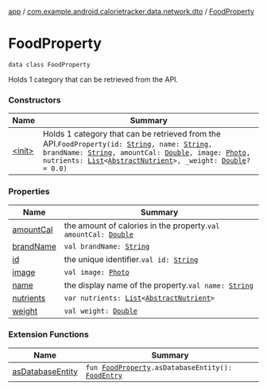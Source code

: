 [app](../../index.md) / [com.example.android.calorietracker.data.network.dto](../index.md) / [FoodProperty](./index.md)

# FoodProperty

`data class FoodProperty`

Holds 1 category that can be retrieved from the API.

### Constructors

| Name | Summary |
|---|---|
| [&lt;init&gt;](-init-.md) | Holds 1 category that can be retrieved from the API.`FoodProperty(id: `[`String`](https://kotlinlang.org/api/latest/jvm/stdlib/kotlin/-string/index.html)`, name: `[`String`](https://kotlinlang.org/api/latest/jvm/stdlib/kotlin/-string/index.html)`, brandName: `[`String`](https://kotlinlang.org/api/latest/jvm/stdlib/kotlin/-string/index.html)`, amountCal: `[`Double`](https://kotlinlang.org/api/latest/jvm/stdlib/kotlin/-double/index.html)`, image: `[`Photo`](../-photo/index.md)`, nutrients: `[`List`](https://kotlinlang.org/api/latest/jvm/stdlib/kotlin.collections/-list/index.html)`<`[`AbstractNutrient`](../-abstract-nutrient/index.md)`>, _weight: `[`Double`](https://kotlinlang.org/api/latest/jvm/stdlib/kotlin/-double/index.html)`? = 0.0)` |

### Properties

| Name | Summary |
|---|---|
| [amountCal](amount-cal.md) | the amount of calories in the property.`val amountCal: `[`Double`](https://kotlinlang.org/api/latest/jvm/stdlib/kotlin/-double/index.html) |
| [brandName](brand-name.md) | `val brandName: `[`String`](https://kotlinlang.org/api/latest/jvm/stdlib/kotlin/-string/index.html) |
| [id](id.md) | the unique identifier.`val id: `[`String`](https://kotlinlang.org/api/latest/jvm/stdlib/kotlin/-string/index.html) |
| [image](image.md) | `val image: `[`Photo`](../-photo/index.md) |
| [name](name.md) | the display name of the property.`val name: `[`String`](https://kotlinlang.org/api/latest/jvm/stdlib/kotlin/-string/index.html) |
| [nutrients](nutrients.md) | `var nutrients: `[`List`](https://kotlinlang.org/api/latest/jvm/stdlib/kotlin.collections/-list/index.html)`<`[`AbstractNutrient`](../-abstract-nutrient/index.md)`>` |
| [weight](weight.md) | `val weight: `[`Double`](https://kotlinlang.org/api/latest/jvm/stdlib/kotlin/-double/index.html) |

### Extension Functions

| Name | Summary |
|---|---|
| [asDatabaseEntity](../../com.example.android.calorietracker.utils/as-database-entity.md) | `fun `[`FoodProperty`](./index.md)`.asDatabaseEntity(): `[`FoodEntry`](../../com.example.android.calorietracker.data.room.entities/-food-entry/index.md) |
